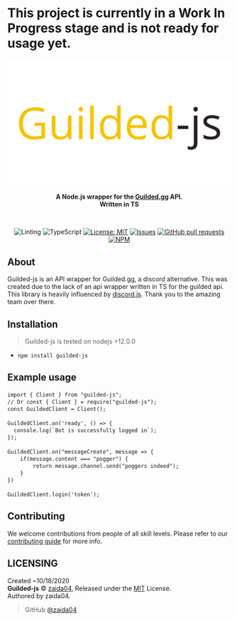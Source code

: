 # This project is currently in a Work In Progress stage and is not ready for usage yet.

<div align="center">
    <img src="readme-header.png" width="546" alt="Guilded-js"/>
    <p><b>A Node.js wrapper for the <a href="https://www.guilded.gg/">Guilded.gg</a> API. <br>Written in TS</b></p>
    <br />
    <p>
        <img src="https://github.com/zaida04/guilded-js/workflows/Linting/badge.svg" alt="Linting">
        <img src="https://github.com/zaida04/guilded-js/workflows/TypeScript/badge.svg" alt="TypeScript">
        <a href="https://opensource.org/licenses/MIT"><img src="https://img.shields.io/badge/License-MIT-yellow.svg" alt="License: MIT"></a>
        <a href="https://github.com/zaida04/guilded-js/issues"><img src="https://img.shields.io/github/issues-raw/zaida04/guilded-js.svg?maxAge=25000" alt="Issues"></a>
        <a href="https://github.com/zaida04/guilded-js/pulls"><img src="https://img.shields.io/github/issues-pr/zaida04/guilded-js.svg?style=flat" alt="GitHub pull requests"></a><br>
        <a href="https://npmjs.org/package/guilded-js"><img src="https://nodei.co/npm/guilded-js.png" alt="NPM"></a>
    </p>
</div>

## About

Guilded-js is an API wrapper for Guilded.gg, a discord alternative. This was created due to the lack of an api wrapper written in TS for the guilded api. This library is heavily influenced by [discord.js](https://github.com/discordjs/discord.js). Thank you to the amazing team over there.

## Installation

> Guilded-js is tested on nodejs >12.0.0  
- `npm install guilded-js`  

## Example usage

```
import { Client } from "guilded-js";
// Or const { Client } = require("guilded-js");
const GuildedClient = Client();

GuildedClient.on('ready', () => {
  console.log(`Bot is successfully logged in`);
});

GuildedClient.on("messageCreate", message => {
    if(message.content === "pogger") {
        return message.channel.send("poggers indeed");
    }
})

GuildedClient.login('token');
```

## Contributing

We welcome contributions from people of all skill levels. Please refer to our [contributing guide](https://github.com/zaida04/guilded-js/blob/master/.github/CONTRIBUTING.md) for more info.

## LICENSING  

Created ~10/18/2020  
**Guilded-js** © [zaida04](https://github.com/zaida04), Released under the [MIT](https://github.com/zaida04/guilded-js/blob/master/LICENSE) License.  
Authored by zaida04.

> GitHub [@zaida04](https://github.com/zaida04) 